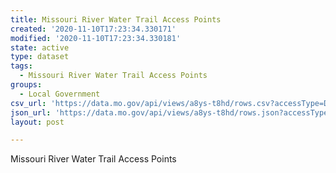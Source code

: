 ```yaml
---
title: Missouri River Water Trail Access Points
created: '2020-11-10T17:23:34.330171'
modified: '2020-11-10T17:23:34.330181'
state: active
type: dataset
tags:
  - Missouri River Water Trail Access Points
groups:
  - Local Government
csv_url: 'https://data.mo.gov/api/views/a8ys-t8hd/rows.csv?accessType=DOWNLOAD'
json_url: 'https://data.mo.gov/api/views/a8ys-t8hd/rows.json?accessType=DOWNLOAD'
layout: post

---
```

Missouri River Water Trail Access Points
